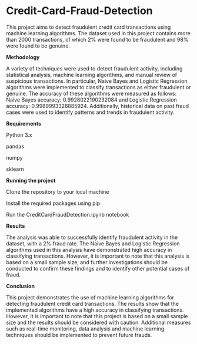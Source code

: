 # Credit-Card-Fraud-Detection
This project aims to detect fraudulent credit card transactions using machine learning algorithms. The dataset used in this project contains more than 2000 transactions, of which 2% were found to be fraudulent and 98% were found to be genuine.

**Methodology**

A variety of techniques were used to detect fraudulent activity, including statistical analysis, machine learning algorithms, and manual review of suspicious transactions. In particular, Naive Bayes and Logistic Regression algorithms were implemented to classify transactions as either fraudulent or genuine. The accuracy of these algorithms were measured as follows: Naive Bayes accuracy: 0.9928022190232084 and Logistic Regression accuracy: 0.9989993328885924. Additionally, historical data on past fraud cases were used to identify patterns and trends in fraudulent activity.

**Requirements**

Python 3.x

pandas

numpy

sklearn

**Running the project**

Clone the repository to your local machine

Install the required packages using pip

Run the CreditCardFraudDetection.ipynb notebook


**Results**

The analysis was able to successfully identify fraudulent activity in the dataset, with a 2% fraud rate. The Naive Bayes and Logistic Regression algorithms used in this analysis have demonstrated high accuracy in classifying transactions. However, it is important to note that this analysis is based on a small sample size, and further investigations should be conducted to confirm these findings and to identify other potential cases of fraud.

**Conclusion**

This project demonstrates the use of machine learning algorithms for detecting fraudulent credit card transactions. The results show that the implemented algorithms have a high accuracy in classifying transactions. However, it is important to note that this project is based on a small sample size and the results should be considered with caution. Additional measures such as real-time monitoring, data analysis and machine learning techniques should be implemented to prevent future frauds.
